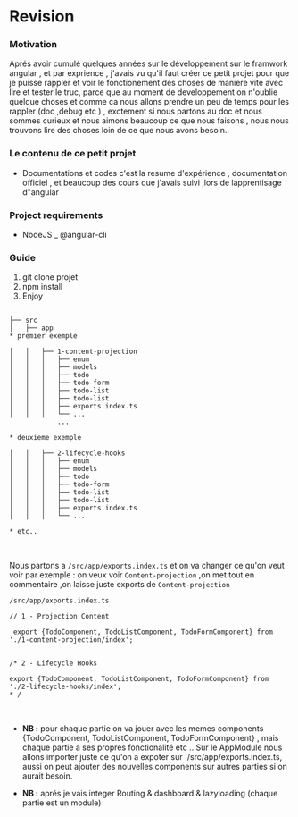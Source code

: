 # Revision
### Motivation
Aprés avoir cumulé quelques années sur le développement sur le framwork angular , et par exprience , j'avais vu qu'il faut créer ce petit projet pour que je puisse rappler et voir le fonctionement des choses de maniere vite avec lire et tester le truc,
parce que au moment de developpement on n'oublie quelque choses et comme ca nous allons prendre un peu de temps pour les rappler (doc ,debug etc ) , 
exctement si nous partons au doc et nous sommes curieux et nous aimons beaucoup ce que nous faisons , nous nous trouvons lire des choses loin de ce que nous avons besoin..

### Le contenu de ce petit projet
* Documentations et codes
c'est la resume d'expérience , documentation officiel , 
et beaucoup des cours que j'avais suivi ,lors de lapprentisage d"angular

### Project requirements
- NodeJS 
_ @angular-cli

### Guide
1) git clone projet 
2) npm install 
3) Enjoy
```

├── src
│   ├── app
* premier exemple

│   │   ├── 1-content-projection
│   │   │   ├── enum
│   │   │   ├── models
│   │   │   ├── todo
│   │   │   ├── todo-form
│   │   │   ├── todo-list
│   │   │   ├── todo-list
│   │   │   ├── exports.index.ts
│   │   │   └── ...
            ...
            
* deuxieme exemple

│   │   ├── 2-lifecycle-hooks
│   │   │   ├── enum
│   │   │   ├── models
│   │   │   ├── todo
│   │   │   ├── todo-form
│   │   │   ├── todo-list
│   │   │   ├── todo-list
│   │   │   ├── exports.index.ts
│   │   │   └── ...

* etc.. 
```
<br>

Nous partons a `/src/app/exports.index.ts` 
et on va changer ce qu'on veut voir 
par exemple : on veux voir `Content-projection` ,on met tout en commentaire ,on laisse juste exports de `Content-projection` 

```
/src/app/exports.index.ts

// 1 - Projection Content

 export {TodoComponent, TodoListComponent, TodoFormComponent} from './1-content-projection/index';


/* 2 - Lifecycle Hooks

export {TodoComponent, TodoListComponent, TodoFormComponent} from './2-lifecycle-hooks/index';
* /
```
<br>

* <strong>NB :</strong>  pour chaque partie on va jouer avec les memes components {TodoComponent, TodoListComponent, TodoFormComponent} , mais chaque partie a ses propres fonctionalité etc ..
Sur le AppModule nous allons importer juste ce qu'on a expoter sur `/src/app/exports.index.ts,
aussi on peut ajouter des nouvelles components sur autres parties si on aurait besoin.

* <strong>NB :</strong>  aprés je vais integer Routing & dashboard & lazyloading (chaque partie est un module)


